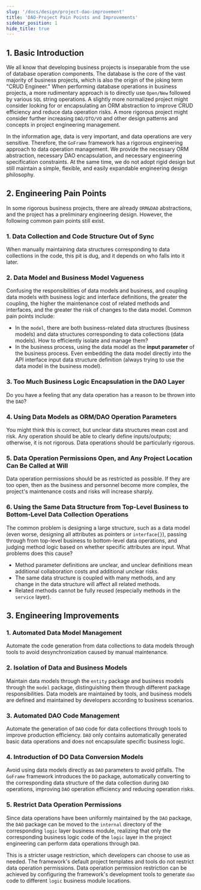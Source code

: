 ```yaml
---
slug: '/docs/design/project-dao-improvement'
title: 'DAO-Project Pain Points and Improvements'
sidebar_position: 1
hide_title: true
---
```


## 1. Basic Introduction

We all know that developing business projects is inseparable from the use of database operation components. The database is the core of the vast majority of business projects, which is also the origin of the joking term "CRUD Engineer." When performing database operations in business projects, a more rudimentary approach is to directly use `Open/New` followed by various `SQL` string operations. A slightly more normalized project might consider looking for or encapsulating an ORM abstraction to improve CRUD efficiency and reduce data operation risks. A more rigorous project might consider further increasing `DAO/DTO/VO` and other design patterns and concepts in project engineering management.

In the information age, data is very important, and data operations are very sensitive. Therefore, the `GoFrame` framework has a rigorous engineering approach to data operation management. We provide the necessary ORM abstraction, necessary DAO encapsulation, and necessary engineering specification constraints. At the same time, we do not adopt rigid design but still maintain a simple, flexible, and easily expandable engineering design philosophy.

## 2. Engineering Pain Points

In some rigorous business projects, there are already `ORM&DAO` abstractions, and the project has a preliminary engineering design. However, the following common pain points still exist.

### 1. Data Collection and Code Structure Out of Sync

When manually maintaining data structures corresponding to data collections in the code, this pit is dug, and it depends on who falls into it later.

### 2. Data Model and Business Model Vagueness

Confusing the responsibilities of data models and business, and coupling data models with business logic and interface definitions, the greater the coupling, the higher the maintenance cost of related methods and interfaces, and the greater the risk of changes to the data model. Common pain points include:

- In the `model`, there are both business-related data structures (business models) and data structures corresponding to data collections (data models). How to efficiently isolate and manage them?
- In the business process, using the data model as the **input parameter** of the business process. Even embedding the data model directly into the API interface input data structure definition (always trying to use the data model in the business model).

### 3. Too Much Business Logic Encapsulation in the DAO Layer

Do you have a feeling that any data operation has a reason to be thrown into the `DAO`?

### 4. Using Data Models as ORM/DAO Operation Parameters

You might think this is correct, but unclear data structures mean cost and risk. Any operation should be able to clearly define inputs/outputs; otherwise, it is not rigorous. Data operations should be particularly rigorous.

### 5. Data Operation Permissions Open, and Any Project Location Can Be Called at Will

Data operation permissions should be as restricted as possible. If they are too open, then as the business and personnel become more complex, the project's maintenance costs and risks will increase sharply.

### 6. Using the Same Data Structure from Top-Level Business to Bottom-Level Data Collection Operations

The common problem is designing a large structure, such as a data model (even worse, designing all attributes as pointers or `interface{}`), passing through from top-level business to bottom-level data operations, and judging method logic based on whether specific attributes are input. What problems does this cause?

- Method parameter definitions are unclear, and unclear definitions mean additional collaboration costs and additional unclear risks.
- The same data structure is coupled with many methods, and any change in the data structure will affect all related methods.
- Related methods cannot be fully reused (especially methods in the `service` layer).

## 3. Engineering Improvements

### 1. Automated Data Model Management

Automate the code generation from data collections to data models through tools to avoid desynchronization caused by manual maintenance.

### 2. Isolation of Data and Business Models

Maintain data models through the `entity` package and business models through the `model` package, distinguishing them through different package responsibilities. Data models are maintained by tools, and business models are defined and maintained by developers according to business scenarios.

### 3. Automated DAO Code Management

Automate the generation of `DAO` code for data collections through tools to improve production efficiency. `DAO` only contains automatically generated basic data operations and does not encapsulate specific business logic.

### 4. Introduction of DO Data Conversion Models

Avoid using data models directly as `DAO` parameters to avoid pitfalls. The `GoFrame` framework introduces the `DO` package, automatically converting to the corresponding data structure of the data collection during `DAO` operations, improving `DAO` operation efficiency and reducing operation risks.

### 5. Restrict Data Operation Permissions

Since data operations have been uniformly maintained by the `DAO` package, the `DAO` package can be moved to the `internal` directory of the corresponding `logic` layer business module, realizing that only the corresponding business logic code of the `logic` layer in the project engineering can perform data operations through `DAO`.

This is a stricter usage restriction, which developers can choose to use as needed. The framework's default project templates and tools do not restrict data operation permissions. Data operation permission restriction can be achieved by configuring the framework's development tools to generate `dao` code to different `logic` business module locations.
